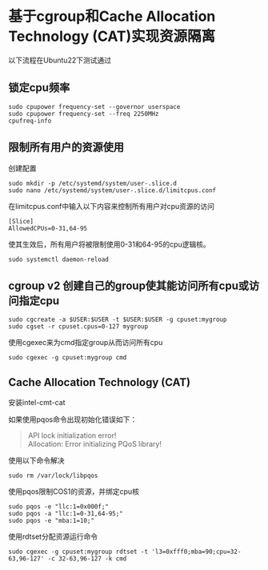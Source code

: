 # 基于cgroup和Cache Allocation Technology (CAT)实现资源隔离
以下流程在Ubuntu22下测试通过
## 锁定cpu频率
```
sudo cpupower frequency-set --governor userspace
sudo cpupower frequency-set --freq 2250MHz
cpufreq-info
```

## 限制所有用户的资源使用

创建配置
```
sudo mkdir -p /etc/systemd/system/user-.slice.d
sudo nano /etc/systemd/system/user-.slice.d/limitcpus.conf
```
在limitcpus.conf中输入以下内容来控制所有用户对cpu资源的访问
```
[Slice]
AllowedCPUs=0-31,64-95
```
使其生效后，所有用户将被限制使用0-31和64-95的cpu逻辑核。
```
sudo systemctl daemon-reload
```

## cgroup v2 创建自己的group使其能访问所有cpu或访问指定cpu
```
sudo cgcreate -a $USER:$USER -t $USER:$USER -g cpuset:mygroup
sudo cgset -r cpuset.cpus=0-127 mygroup
```

使用cgexec来为cmd指定group从而访问所有cpu
```
sudo cgexec -g cpuset:mygroup cmd
```

## Cache Allocation Technology (CAT)
安装intel-cmt-cat

如果使用pqos命令出现初始化错误如下：
> API lock initialization error!  
> Allocation: Error initializing PQoS library!

使用以下命令解决
```
sudo rm /var/lock/libpqos
```

使用pqos限制COS1的资源，并绑定cpu核
```
sudo pqos -e "llc:1=0x000f;"
sudo pqos -a "llc:1=0-31,64-95;"
sudo pqos -e "mba:1=10;"
```
使用rdtset分配资源运行命令
```
sudo cgexec -g cpuset:mygroup rdtset -t 'l3=0xfff0;mba=90;cpu=32-63,96-127' -c 32-63,96-127 -k cmd
```
